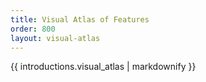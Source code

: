 ```yaml
---
title: Visual Atlas of Features
order: 800
layout: visual-atlas
---
```


{{ introductions.visual_atlas | markdownify }}